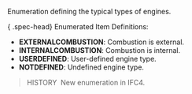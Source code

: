 ﻿Enumeration defining the typical types of engines.

{ .spec-head}
Enumerated Item Definitions:

* **EXTERNALCOMBUSTION**: Combustion is external.
* **INTERNALCOMBUSTION**: Combustion is internal.
* **USERDEFINED**: User-defined engine type.
* **NOTDEFINED**: Undefined engine type.

> HISTORY&nbsp; New enumeration in IFC4.
